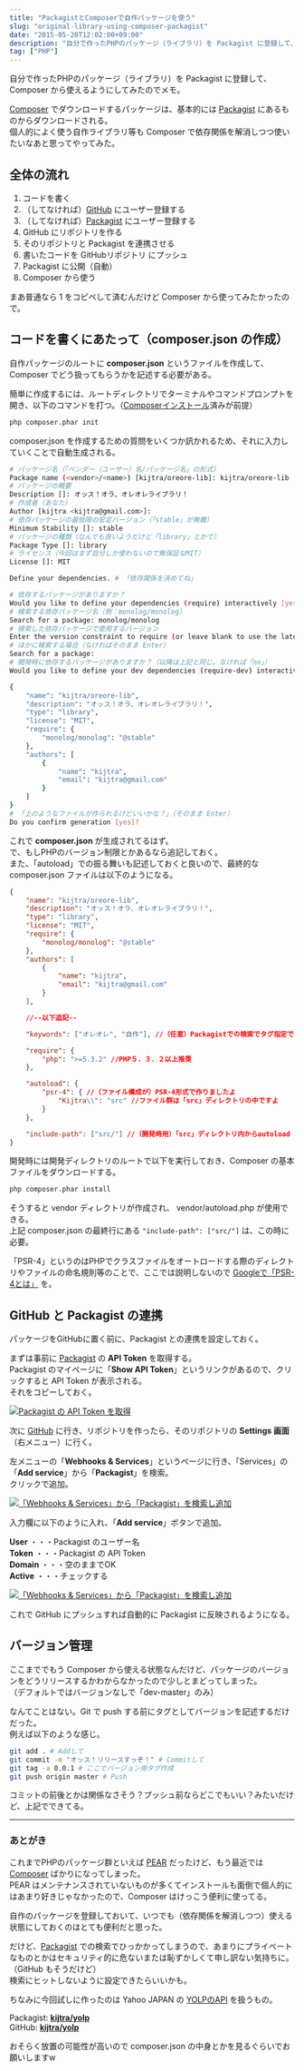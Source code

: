 ```yaml
---
title: "PackagistとComposerで自作パッケージを使う"
slug: "original-library-using-composer-packagist"
date: "2015-05-20T12:02:00+09:00"
description: "自分で作ったPHPのパッケージ（ライブラリ）を Packagist に登録して、Composer から使えるようにしてみたのでメモ。"
tag: ["PHP"]
---
```


自分で作ったPHPのパッケージ（ライブラリ）を Packagist に登録して、Composer から使えるようにしてみたのでメモ。

<!--more-->

[Composer](https://getcomposer.org/) でダウンロードするパッケージは、基本的には [Packagist](https://packagist.org/) にあるものからダウンロードされる。  
個人的によく使う自作ライブラリ等も Composer で依存関係を解消しつつ使いたいなあと思ってやってみた。

## 全体の流れ

1. コードを書く
1. （してなければ）[GitHub](https://github.com/) にユーザー登録する
1. （してなければ）[Packagist](https://packagist.org/) にユーザー登録する
1. GitHub にリポジトリを作る
1. そのリポジトリと Packagist を連携させる
1. 書いたコードを GitHubリポジトリ にプッシュ
1. Packagist に公開（自動）
1. Composer から使う

まあ普通なら 1 をコピペして済むんだけど Composer から使ってみたかったので。


## コードを書くにあたって（composer.json の作成）

自作パッケージのルートに **composer.json** というファイルを作成して、Composer でどう扱ってもらうかを記述する必要がある。  

簡単に作成するには、ルートディレクトリでターミナルやコマンドプロンプトを開き、以下のコマンドを打つ。（[Composerインストール](https://getcomposer.org/doc/00-intro.md#installation-linux-unix-osx)済みが前提）  

```sh
php composer.phar init
```

composer.json を作成するための質問をいくつか訊かれるため、それに入力していくことで自動生成される。

```sh
# パッケージ名（「ベンダー（ユーザー）名/パッケージ名」の形式）
Package name (<vendor>/<name>) [kijtra/oreore-lib]: kijtra/oreore-lib
# パッケージの概要
Description []: オッス！オラ、オレオレライブラリ！
# 作成者（あなた）
Author [kijtra <kijtra@gmail.com>]:
# 依存パッケージの最低限の安定バージョン（「stable」が無難）
Minimum Stability []: stable
# パッケージの種類（なんでも良いようだけど「library」とかで）
Package Type []: library
# ライセンス（今回はまず自分しか使わないので無保証なMIT）
License []: MIT

Define your dependencies. # 「依存関係を決めてね」

# 依存するパッケージがありますか？
Would you like to define your dependencies (require) interactively [yes]?
# 検索する依存パッケージ名（例：monolog/monolog）
Search for a package: monolog/monolog
# 検索した依存パッケージで使用するバージョン
Enter the version constraint to require (or leave blank to use the latest version): @stable
# ほかに検索する場合（なければそのまま Enter）
Search for a package:
# 開発時に依存するパッケージがありますか？（以降は上記と同じ。なければ「no」）
Would you like to define your dev dependencies (require-dev) interactively [yes]? no

{
    "name": "kijtra/oreore-lib",
    "description": "オッス！オラ、オレオレライブラリ！",
    "type": "library",
    "license": "MIT",
    "require": {
        "monolog/monolog": "@stable"
    },
    "authors": [
        {
            "name": "kijtra",
            "email": "kijtra@gmail.com"
        }
    ]
}
# 「上のようなファイルが作られるけどいいかな？」（そのまま Enter）
Do you confirm generation [yes]?

```

これで **composer.json** が生成されてるはず。  
で、もしPHPのバージョン制限とかあるなら追記しておく。  
また、「autoload」での振る舞いも記述しておくと良いので、最終的な composer.json ファイルは以下のようになる。

```json
{
    "name": "kijtra/oreore-lib",
    "description": "オッス！オラ、オレオレライブラリ！",
    "type": "library",
    "license": "MIT",
    "require": {
        "monolog/monolog": "@stable"
    },
    "authors": [
        {
            "name": "kijtra",
            "email": "kijtra@gmail.com"
        }
    ],

    //--以下追記--

    "keywords": ["オレオレ", "自作"], //（任意）Packagistでの検索でタグ指定できる

    "require": {
        "php": ">=5.3.2" //PHP５．３．２以上推奨
    },

    "autoload": {
        "psr-4": { //（ファイル構成が）PSR-4形式で作りましたよ
            "Kijtra\\": "src" //ファイル群は「src」ディレクトリの中ですよ
        }
	},

    "include-path": ["src/"] //（開発時用）「src」ディレクトリ内からautoload
}
```

開発時には開発ディレクトリのルートで以下を実行しておき、Composer の基本ファイルをダウンロードする。

```sh
php composer.phar install
```

そうすると vendor ディレクトリが作成され、 vendor/autoload.php が使用できる。  
上記 composer.json の最終行にある `"include-path": ["src/"]` は、この時に必要。  

「PSR-4」というのはPHPでクラスファイルをオートロードする際のディレクトリやファイルの命名規則等のことで、ここでは説明しないので [Googleで「PSR-4とは」](https://www.google.co.jp/search?q=PSR-4%E3%81%A8%E3%81%AF) を。


## GitHub と Packagist の連携

パッケージをGitHubに置く前に、Packagist との連携を設定しておく。  

まずは事前に [Packagist](https://packagist.org/) の **API Token** を取得する。  
Packagist のマイページに「**Show API Token**」というリンクがあるので、クリックすると API Token が表示される。  
それをコピーしておく。

<a href="https://lh4.googleusercontent.com/kENdHHVR4B4SfhR7HTv7fdzr2H-6IYAVPAdq2UGByo8=w782-h451-no" target="_blank"><img class="aligncenter" alt="Packagist の API Token を取得" src="https://lh4.googleusercontent.com/kENdHHVR4B4SfhR7HTv7fdzr2H-6IYAVPAdq2UGByo8=w782-h451-no" /></a>


次に [GitHub](https://github.com/) に行き、リポジトリを作ったら、そのリポジトリの **Settings 画面**（右メニュー）に行く。  

左メニューの「**Webhooks &amp; Services**」というページに行き、「Services」の「**Add service**」から「**Packagist**」を検索。  
クリックで追加。

<a href="https://lh3.googleusercontent.com/-JqmxdtL8V_s/VVvekOrNwyI/AAAAAAAADgc/iU_uwNJ-dVw/w1003-h405-no/2015-05-15_103417.png" target="_blank"><img class="aligncenter" alt="「Webhooks &amp; Services」から「Packagist」を検索し追加" src="https://lh3.googleusercontent.com/-JqmxdtL8V_s/VVvekOrNwyI/AAAAAAAADgc/iU_uwNJ-dVw/w1003-h405-no/2015-05-15_103417.png" /></a>

入力欄に以下のように入れ、「**Add service**」ボタンで追加。  

**User** ・・・Packagist のユーザー名  
**Token** ・・・Packagist の API Token  
**Domain** ・・・空のままでOK  
**Active** ・・・チェックする  

<a href="https://lh6.googleusercontent.com/-5BoKQ-2qUYk/VVvekWQo7II/AAAAAAAADgk/mOGKrutfJNA/w957-h740-no/2015-05-15_104025.png" target="_blank"><img class="aligncenter" alt="「Webhooks &amp; Services」から「Packagist」を検索し追加" src="https://lh6.googleusercontent.com/-5BoKQ-2qUYk/VVvekWQo7II/AAAAAAAADgk/mOGKrutfJNA/w957-h740-no/2015-05-15_104025.png" /></a>

これで GitHub にプッシュすれば自動的に Packagist に反映されるようになる。


## バージョン管理

ここまででもう Composer から使える状態なんだけど、パッケージのバージョンをどうリリースするかわからなかったので少しとまどってしまった。  
（デフォルトではバージョンなしで「dev-master」のみ）  

なんてことはない。Git で push する前にタグとしてバージョンを記述するだけだった。  
例えば以下のような感じ。

```sh
git add . # Addして
git commit -m "オッス！リリースすっぞ！" # Commitして
git tag -a 0.0.1 # ここでバージョン用タグ作成
git push origin master # Push
```

コミットの前後とかは関係なさそう？プッシュ前ならどこでもいい？みたいだけど、上記でできてる。

- - - - -

### あとがき

これまでPHPのパッケージ群といえば [PEAR](https://pear.php.net/manual/ja/) だったけど、もう最近では [Composer](https://getcomposer.org/) ばかりになってしまった。  
PEAR はメンテナンスされていないものが多くてインストールも面倒で個人的にはあまり好きじゃなかったので、Composer はけっこう便利に使ってる。  

自作のパッケージを登録しておいて、いつでも（依存関係を解消しつつ）使える状態にしておくのはとても便利だと思った。  

だけど、[Packagist](https://packagist.org/) での検索でひっかかってしまうので、あまりにプライベートなものとかはセキュリティ的に危ないまたは恥ずかしくて申し訳ない気持ちに。（GitHub もそうだけど）  
検索にヒットしないように設定できたらいいかも。  

ちなみに今回試しに作ったのは Yahoo JAPAN の [YOLPのAPI](http://developer.yahoo.co.jp/webapi/map/) を扱うもの。  

Packagist: **[kijtra/yolp](https://packagist.org/packages/kijtra/yolp)**  
GitHub: **[kijtra/yolp](https://github.com/kijtra/yolp)**  

おそらく放置の可能性が高いので composer.json の中身とかを見るぐらいでお願いしますw
